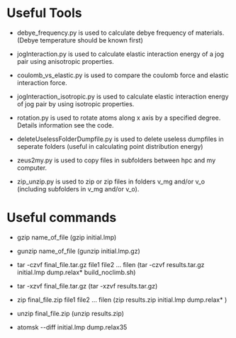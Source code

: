 # Useful Tools

* debye_frequency.py is used to calculate debye frequency of materials. (Debye temperature should be known first)

* jogInteraction.py is used to calculate elastic interaction energy of a jog pair using anisotropic properties.

* coulomb_vs_elastic.py is used to compare the coulomb force and elastic interaction force.

* jogInteraction_isotropic.py is used to calculate elastic interaction energy of jog pair by using isotropic properties.

* rotation.py is used to rotate atoms along x axis by a specified degree. Details information see the code.

* deleteUselessFolderDumpfile.py is used to delete useless dumpfiles in seperate folders (useful in calculating point distribution energy)

* zeus2my.py is used to copy files in subfolders between hpc and my computer.

* zip_unzip.py is used to zip or zip files in folders v_mg and/or v_o (including subfolders in v_mg and/or v_o).

# Useful commands

* gzip name_of_file (gzip initial.lmp)

* gunzip name_of_file (gunzip initial.lmp.gz)

* tar -czvf final_file.tar.gz file1 file2 ... filen (tar -czvf results.tar.gz initial.lmp dump.relax* build_noclimb.sh)

* tar -xzvf final_file.tar.gz (tar -xzvf results.tar.gz)

* zip final_file.zip file1 file2 ... filen (zip results.zip initial.lmp dump.relax* )

* unzip final_file.zip (unzip results.zip)

* atomsk --diff initial.lmp dump.relax35
